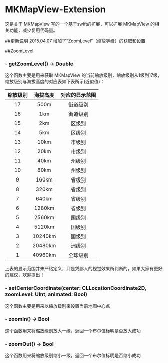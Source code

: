 # MKMapView-Extension
这是关于 MKMapView 写的一个基于swift的扩展，可以扩展 MKMapView 的相关功能，减少复用代码量。

##更新说明
2015.04.07 增加了“ZoomLevel”（缩放等级）的获取和设置

##ZoomLevel

### - getZoomLevel() -> Double
这个函数主要是用来获取 MKMapView 的当前缩放级别，缩放级别从1级到17级，缩放级别与海拔高度的对应表如下表所示(近似值)：

| 缩放级别 | 海拔高度 | 对应的显示范围 |
| :----: | :-----: | :----------: |
| 17     |   500m  |    街道级别   |
| 16     |   1km   |    街道级别     |
| 15     |   2km   |    区级别     |
| 14     |   5km   |    区级别     |
| 13     |   10km  |    市级别     |
| 12     |   20km   |    市级别     |
| 11     |   40km   |    州级别     |
| 10     |   80km   |    州级别     |
| 9      |   160km   |    省级别     |
| 8      |   320km   |    省级别     |
| 7      |   640km   |    省级别     |
| 6      |   1280km   |    省级别     |
| 5      |   2560km   |    国级别     |
| 4      |   5120km   |    国级别     |
| 3      |   10240km   |    国级别     |
| 2      |   20480km   |    洲级别     |
| 1      |   40960km   |    全球级别     |

上表的显示范围并未严格定义，只是凭鄙人的视觉效果所判断的，如果大家有更好的建议，欢迎提出！

### - setCenterCoordinate(center: CLLocationCoordinate2D, zoomLevel: UInt, animated: Bool)

这个函数主要是用来以缩放级别来设置当前地图中心点

### - zoomIn() -> Bool

这个函数用来将缩放级别放大一级，返回一个布尔值标明是否放大成功

### - zoomOut() -> Bool

这个函数用来将缩放级别缩小一级，返回一个布尔值标明是否缩小成功
